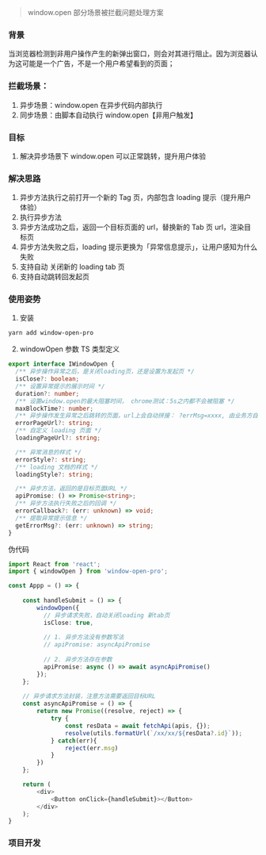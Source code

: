>  window.open 部分场景被拦截问题处理方案

### 背景

当浏览器检测到非用户操作产生的新弹出窗口，则会对其进行阻止。因为浏览器认为这可能是一个广告，不是一个用户希望看到的页面；

### 拦截场景：

1. 异步场景：window.open 在异步代码内部执行
2. 同步场景：由脚本自动执行 window.open【非用户触发】

### 目标

1. 解决异步场景下 window.open 可以正常跳转，提升用户体验

### 解决思路

1. 异步方法执行之前打开一个新的 Tag 页，内部包含 loading 提示（提升用户体验）
2. 执行异步方法
3. 异步方法成功之后，返回一个目标页面的 url，替换新的 Tab 页 url，渲染目标页
4. 异步方法失败之后，loading 提示更换为「异常信息提示」，让用户感知为什么失败
5. 支持自动 关闭新的 loading tab 页
6. 支持自动跳转回发起页

### 使用姿势

1. 安装

```bash
yarn add window-open-pro
```

2. windowOpen 参数 TS 类型定义

```ts
export interface IWindowOpen {
  /** 异步操作异常之后，是关闭loading页，还是设置为发起页 */
  isClose?: boolean;
  /** 设置异常提示的展示时间 */
  duration?: number;
  /** 设置window.open的最大阻塞时间， chrome测试：5s之内都不会被阻塞 */
  maxBlockTime?: number;
  /** 异步操作发生异常之后跳转的页面，url上会自动拼接： ?errMsg=xxxx, 由业务方自定处理 */
  errorPageUrl?: string;
  /** 自定义 loading 页面 */
  loadingPageUrl?: string;

  /** 异常消息的样式 */
  errorStyle?: string;
  /** loading 文档的样式 */
  loadingStyle?: string;

  /** 异步方法，返回的是目标页面URL */
  apiPromise: () => Promise<string>;
  /** 异步方法执行失败之后的回调 */
  errorCallback?: (err: unknown) => void;
  /** 提取异常提示信息 */
  getErrorMsg?: (err: unknown) => string;
}
```

伪代码

```ts
import React from 'react';
import { windowOpen } from 'window-open-pro';

const Appp = () => {
   
    const handleSubmit = () => {
        windowOpen({
          // 异步请求失败，自动关闭loading 新tab页
          isClose: true,
          
          // 1. 异步方法没有参数写法
          // apiPromise: asyncApiPromise
          
          // 2. 异步方法存在参数
          apiPromise: async () => await asyncApiPromise()
        });
    };
    
    // 异步请求方法封装，注意方法需要返回目标URL
    const asyncApiPromise = () => {
        return new Promise((resolve, reject) => {
            try {
                const resData = await fetchApi(apis, {});
                resolve(utils.formatUrl(`/xx/xx/${resData?.id}`));      
            } catch(err){
                reject(err.msg)
            }
        })
    };

    return (
        <div>
            <Button onClick={handleSubmit}></Button>
        </div>
    );
}
```

### 项目开发

```

```

